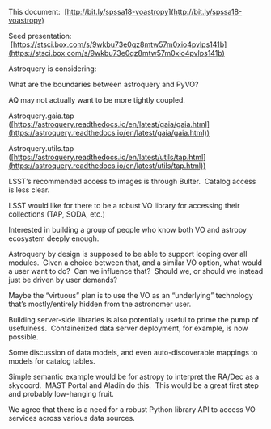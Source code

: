 This document:  [http://bit.ly/spssa18-voastropy](http://bit.ly/spssa18-voastropy)

Seed presentation:  [https://stsci.box.com/s/9wkbu73e0qz8mtw57m0xio4pvlps141b](https://stsci.box.com/s/9wkbu73e0qz8mtw57m0xio4pvlps141b)

Astroquery is considering:

What are the boundaries between astroquery and PyVO?

AQ may not actually want to be more tightly coupled.

Astroquery.gaia.tap ([https://astroquery.readthedocs.io/en/latest/gaia/gaia.html](https://astroquery.readthedocs.io/en/latest/gaia/gaia.html))

Astroquery.utils.tap ([https://astroquery.readthedocs.io/en/latest/utils/tap.html](https://astroquery.readthedocs.io/en/latest/utils/tap.html))

LSST’s recommended access to images is through Bulter.  Catalog access is less clear.

LSST would like for there to be a robust VO library for accessing their collections (TAP, SODA, etc.)

Interested in building a group of people who know both VO and astropy ecosystem deeply enough.

Astroquery by design is supposed to be able to support looping over all modules.  Given a choice between that, and a similar VO option, what would a user want to do?  Can we influence that?  Should we, or should we instead just be driven by user demands?

Maybe the “virtuous” plan is to use the VO as an “underlying” technology that’s mostly/entirely hidden from the astronomer user.

  
  

Building server-side libraries is also potentially useful to prime the pump of usefulness.  Containerized data server deployment, for example, is now possible.

Some discussion of data models, and even auto-discoverable mappings to models for catalog tables.

Simple semantic example would be for astropy to interpret the RA/Dec as a skycoord.  MAST Portal and Aladin do this.  This would be a great first step and probably low-hanging fruit.



We agree that there is a need for a robust Python library API to access VO services across various data sources.
